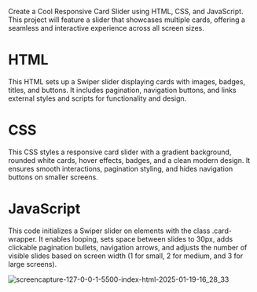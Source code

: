  Create a Cool Responsive Card Slider using HTML, CSS, and JavaScript. This project will feature a slider that showcases multiple cards,
 offering a seamless and interactive experience across all screen sizes.

<h1>HTML</h1> 
This HTML sets up a Swiper slider displaying cards with images, badges, titles, and buttons.
It includes pagination, navigation buttons, and links external styles and scripts for functionality and design.

<h1>CSS</h1>
This CSS styles a responsive card slider with a gradient background, rounded white cards, hover effects, badges, and a clean modern design.
It ensures smooth interactions, pagination styling, and hides navigation buttons on smaller screens.

<h1>JavaScript</h1>
This code initializes a Swiper slider on elements with the class .card-wrapper. 
It enables looping, sets space between slides to 30px, adds clickable pagination bullets, navigation arrows,
and adjusts the number of visible slides based on screen width (1 for small, 2 for medium, and 3 for large screens).

![screencapture-127-0-0-1-5500-index-html-2025-01-19-16_28_33](https://github.com/user-attachments/assets/870f66a5-de72-42b8-8696-0043cf5323b4)











